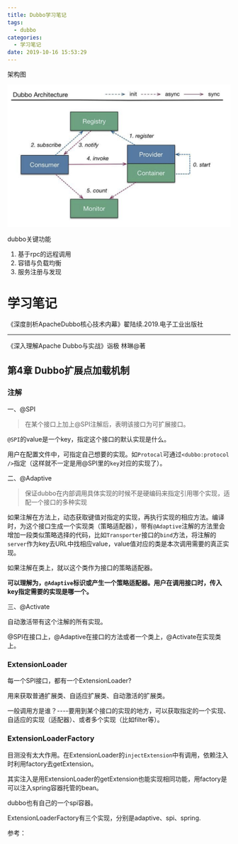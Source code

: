 ```yaml
---
title: Dubbo学习笔记
tags:
  - dubbo
categories:
  - 学习笔记
date: 2019-10-16 15:53:29
---
```






架构图

<img src="../../image/image-20191016155539701.png" alt="image-20191016155539701" style="zoom:50%;" />



dubbo关键功能
1. 基于rpc的远程调用
2. 容错与负载均衡
3. 服务注册与发现

[一些面试题-dubbo面试题、基本原理、核心配置]: http://baijiahao.baidu.com/s?id=1601781224676099887&amp;wfr=spider&amp;for=pc
[官网]: http://dubbo.apache.org



# 学习笔记

《深度剖析ApacheDubbo核心技术内幕》翟陆续.2019.电子工业出版社





























---------

《深入理解Apache Dubbo与实战》诣极 林琳@著



## 第4章 Dubbo扩展点加载机制

### 注解

一、@SPI

> 在某个接口上加上@SPI注解后，表明该接口为可扩展接口。

`@SPI`的value是一个key，指定这个接口的默认实现是什么。

用户在配置文件中，可指定自己想要的实现。如`Protocal`可通过`<dubbo:protocol />`指定（这样就不一定是用@SPI里的`key`对应的实现了）。

二、@Adaptive

> 保证dubbo在内部调用具体实现的时候不是硬编码来指定引用哪个实现，适配一个接口的多种实现

如果注解在方法上，动态获取键值对指定的实现，再执行实现的相应方法。编译时，为这个接口生成一个实现类（策略适配器），带有`@Adaptive`注解的方法里会增加一段类似策略选择的代码，比如`Transporter`接口的`bind`方法，将注解的`server`作为key去URL中找相应value，value值对应的类是本次调用需要的真正实现。

如果注解在类上，就以这个类作为接口的策略适配器。

**可以理解为，`@Adaptive`标识或产生一个策略适配器。用户在调用接口时，传入key指定需要的实现是哪一个。**

三、@Activate

自动激活带有这个注解的所有实现。



@SPI在接口上，@Adaptive在接口的方法或者一个类上，@Activate在实现类上。



### ExtensionLoader

每一个SPI接口，都有一个ExtensionLoader?

用来获取普通扩展类、自适应扩展类、自动激活的扩展类。

一般调用方是谁？----要用到某个接口的实现的地方，可以获取指定的一个实现、自适应的实现（适配器）、或者多个实现（比如filter等）。



### ExtensionLoaderFactory

目测没有太大作用。在ExtensionLoader的`injectExtension`中有调用，依赖注入时利用factory去getExtension。

其实注入是用ExtensionLoader的getExtension也能实现相同功能，用factory是可以注入spring容器托管的bean。

dubbo也有自己的一个spi容器。

ExtensionLoaderFactory有三个实现，分别是adaptive、spi、spring.









参考：

[Dubbo源码解析（二）Dubbo扩展机制SPI]: https://segmentfault.com/a/1190000016842868
[dubbo源码分析4——SPI机制_ExtensionFactory类的作用]: https://www.cnblogs.com/hzhuxin/p/7553070.html







